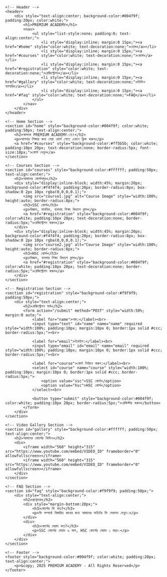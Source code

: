 <!DOCTYPE html>
<html lang="bn">
<head>
    <meta charset="UTF-8">
    <meta name="viewport" content="width=device-width, initial-scale=1.0">
    <title>PREMIUM ACADEMY</title>
</head>
<body>

    <!-- Header -->
    <header>
        <div style="text-align:center; background-color:#004f9f; padding:20px; color:white;">
            <h1>PREMIUM ACADEMY</h1>
            <nav>
                <ul style="list-style:none; padding:0; text-align:center;">
                    <li style="display:inline; margin:0 15px;"><a href="#home" style="color:white; text-decoration:none;">হোম</a></li>
                    <li style="display:inline; margin:0 15px;"><a href="#courses" style="color:white; text-decoration:none;">কোর্স</a></li>
                    <li style="display:inline; margin:0 15px;"><a href="#registration" style="color:white; text-decoration:none;">রেজিস্ট্রেশন</a></li>
                    <li style="display:inline; margin:0 15px;"><a href="#gallery" style="color:white; text-decoration:none;">ভিডিও গ্যালারি</a></li>
                    <li style="display:inline; margin:0 15px;"><a href="#faq" style="color:white; text-decoration:none;">FAQ</a></li>
                </ul>
            </nav>
        </div>
    </header>

    <!-- Home Section -->
    <section id="home" style="background-color:#004f9f; color:white; padding:50px; text-align:center;">
        <h2>স্বাগতম PREMIUM ACADEMY-তে!</h2>
        <p>আপনার শিক্ষার জন্য সেরা কোর্স পেতে এখানে ক্লিক করুন</p>
        <a href="#courses" style="background-color:#ff5b5b; color:white; padding:10px 20px; text-decoration:none; border-radius:5px; font-size:18px;">কোর্স দেখুন</a>
    </section>

    <!-- Courses Section -->
    <section id="courses" style="background-color:#ffffff; padding:50px; text-align:center;">
        <h2>আমাদের কোর্সসমূহ</h2>
        <div style="display:inline-block; width:45%; margin:20px; background-color:#f4f4f4; padding:20px; border-radius:8px; box-shadow:0 2px 10px rgba(0,0,0,0.1);">
            <img src="course1.jpg" alt="Course Image" style="width:100%; height:auto; border-radius:8px;">
            <h3>SSC কোর্স</h3>
            <p>বিজ্ঞান, মানবিক, ব্যবসায় শিক্ষা বিভাগে ক্লাস</p>
            <a href="#registration" style="background-color:#004f9f; color:white; padding:10px 20px; text-decoration:none; border-radius:5px;">রেজিস্ট্রেশন করুন</a>
        </div>
        <div style="display:inline-block; width:45%; margin:20px; background-color:#f4f4f4; padding:20px; border-radius:8px; box-shadow:0 2px 10px rgba(0,0,0,0.1);">
            <img src="course2.jpg" alt="Course Image" style="width:100%; height:auto; border-radius:8px;">
            <h3>HSC কোর্স</h3>
            <p>বিজ্ঞান, ব্যবসায় শিক্ষা বিভাগে ক্লাস</p>
            <a href="#registration" style="background-color:#004f9f; color:white; padding:10px 20px; text-decoration:none; border-radius:5px;">রেজিস্ট্রেশন করুন</a>
        </div>
    </section>

    <!-- Registration Section -->
    <section id="registration" style="background-color:#f9f9f9; padding:50px;">
        <div style="text-align:center;">
            <h2>রেজিস্ট্রেশন ফর্ম</h2>
            <form action="/submit" method="POST" style="width:50%; margin:0 auto;">
                <label for="name">নাম:</label><br>
                <input type="text" id="name" name="name" required style="width:100%; padding:10px; margin:10px 0; border:1px solid #ccc; border-radius:5px;"><br>
                
                <label for="email">ইমেইল:</label><br>
                <input type="email" id="email" name="email" required style="width:100%; padding:10px; margin:10px 0; border:1px solid #ccc; border-radius:5px;"><br>

                <label for="course">কোর্স নির্বাচন করুন:</label><br>
                <select id="course" name="course" style="width:100%; padding:10px; margin:10px 0; border:1px solid #ccc; border-radius:5px;">
                    <option value="ssc">SSC কোর্স</option>
                    <option value="hsc">HSC কোর্স</option>
                </select><br>

                <button type="submit" style="background-color:#004f9f; color:white; padding:10px 20px; border-radius:5px;">রেজিস্টার করুন</button>
            </form>
        </div>
    </section>

    <!-- Video Gallery Section -->
    <section id="gallery" style="background-color:#ffffff; padding:50px; text-align:center;">
        <h2>আমাদের কোর্সের ভিডিও</h2>
        <div>
            <iframe width="560" height="315" src="https://www.youtube.com/embed/VIDEO_ID" frameborder="0" allowfullscreen></iframe>
            <iframe width="560" height="315" src="https://www.youtube.com/embed/VIDEO_ID" frameborder="0" allowfullscreen></iframe>
        </div>
    </section>

    <!-- FAQ Section -->
    <section id="faq" style="background-color:#f9f9f9; padding:50px;">
        <div style="text-align:center;">
            <h2>প্রশ্নোত্তর</h2>
            <div style="margin-bottom:20px;">
                <h3>কোর্সের ফি কত?</h3>
                <p>ফি সম্পর্কে বিস্তারিত জানার জন্য আমাদের সাইটের ফি সেকশন দেখুন।</p>
            </div>
            <div>
                <h3>কোর্সের মেয়াদ কত?</h3>
                <p>SSC কোর্সের মেয়াদ ৬ মাস, HSC কোর্সের মেয়াদ ১ বছর।</p>
            </div>
        </div>
    </section>

    <!-- Footer -->
    <footer style="background-color:#004f9f; color:white; padding:20px; text-align:center;">
        <p>&copy; 2025 PREMIUM ACADEMY - All Rights Reserved</p>
    </footer>

</body>
</html>
